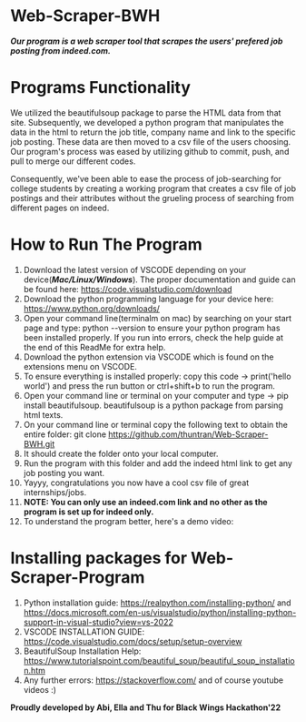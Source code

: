 # Web-Scraper-BWH
***Our program is a web scraper tool that scrapes the users' prefered job posting from indeed.com.***

# Programs Functionality
We utilized the beautifulsoup package to parse the HTML data from that site. Subsequently, we developed a python program that manipulates the data in the html
to return the job title, company name and link to the specific job posting.
These data are then moved to a csv file of the users choosing.
Our program's process was eased by utilizing github to commit, push, and pull to merge our different codes.

Consequently, we've been able to ease the process of job-searching for college students by creating a working program that creates a csv file of job postings and their attributes 
without the grueling process of searching from different pages on indeed.

# How to Run The Program
1. Download the latest version of VSCODE depending on your device(***Mac/Linux/Windows***). The proper documentation and guide can be found here: https://code.visualstudio.com/download
2. Download the python programming language for your device here: https://www.python.org/downloads/
3. Open your command line(terminalm on mac) by searching on your start page and type: python --version to ensure your python program has been installed properly. If you run into
errors, check the help guide at the end of this ReadMe for extra help.
4. Download the python extension via VSCODE which is found on the extensions menu on VSCODE.
5. To ensure everything is installed properly: copy this code -> print('hello world') and press the run button or ctrl+shift+b to run the program.
6. Open your command line or terminal on your computer and type -> pip install beautifulsoup. beautifulsoup is a python package from parsing html texts.
7. On your command line or terminal copy the following text to obtain the entire folder: git clone https://github.com/thuntran/Web-Scraper-BWH.git
8. It should create the folder onto your local computer.
9. Run the program with this folder and add the indeed html link to get any job posting you want.
10. Yayyy, congratulations you now have a cool csv file of great internships/jobs.
11. <strong>NOTE: You can only use an indeed.com link and no other as the program is set up for indeed only. </strong>
12. To understand the program better, here's a demo video:

# Installing packages for  Web-Scraper-Program
1. Python installation guide: https://realpython.com/installing-python/ and https://docs.microsoft.com/en-us/visualstudio/python/installing-python-support-in-visual-studio?view=vs-2022
2. VSCODE INSTALLATION GUIDE: https://code.visualstudio.com/docs/setup/setup-overview
3. BeautifulSoup Installation Help: https://www.tutorialspoint.com/beautiful_soup/beautiful_soup_installation.htm
4. Any further errors: https://stackoverflow.com/ and of course youtube videos :)

<strong>Proudly developed by Abi, Ella and Thu for Black Wings Hackathon'22</strong>
